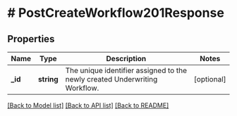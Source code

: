# # PostCreateWorkflow201Response

## Properties

Name | Type | Description | Notes
------------ | ------------- | ------------- | -------------
**_id** | **string** | The unique identifier assigned to the newly created Underwriting Workflow. | [optional]

[[Back to Model list]](../../README.md#models) [[Back to API list]](../../README.md#endpoints) [[Back to README]](../../README.md)
